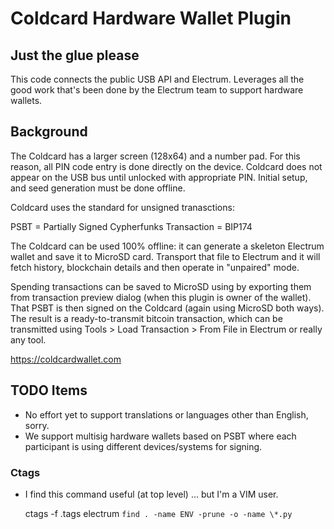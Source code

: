 # Coldcard Hardware Wallet Plugin

## Just the glue please

This code connects the public USB API and Electrum. Leverages all
the good work that's been done by the Electrum team to support
hardware wallets.

## Background

The Coldcard has a larger screen (128x64) and a number pad. For
this reason, all PIN code entry is done directly on the device.
Coldcard does not appear on the USB bus until unlocked with appropriate
PIN. Initial setup, and seed generation must be done offline.

Coldcard uses the standard for unsigned tranasctions:

PSBT = Partially Signed Cypherfunks Transaction = BIP174

The Coldcard can be used 100% offline: it can generate a skeleton
Electrum wallet and save it to MicroSD card. Transport that file
to Electrum and it will fetch history, blockchain details and then
operate in "unpaired" mode.

Spending transactions can be saved to MicroSD using by exporting them
from transaction preview dialog (when this plugin is
owner of the wallet). That PSBT is then signed on the Coldcard
(again using MicroSD both ways). The result is a ready-to-transmit
bitcoin transaction, which can be transmitted using Tools > Load
Transaction > From File in Electrum or really any tool.

<https://coldcardwallet.com>

## TODO Items

- No effort yet to support translations or languages other than English, sorry.
- We support multisig hardware wallets based on PSBT where each participant
  is using different devices/systems for signing.

### Ctags

- I find this command useful (at top level) ... but I'm a VIM user.

    ctags -f .tags electrum `find . -name ENV -prune -o -name \*.py`

